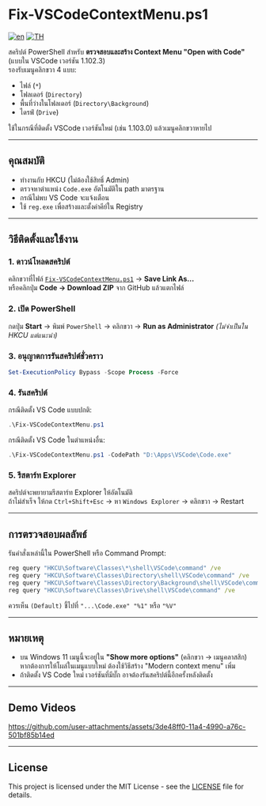 # Fix-VSCodeContextMenu.ps1

[![en](https://img.shields.io/badge/lang-en-red.svg)](https://github.com/rathanon-dev/Fix-VSCodeContextMenu/blob/main/README.md)
[![TH](https://img.shields.io/badge/lang-th-green.svg)](https://github.com/rathanon-dev/Fix-VSCodeContextMenu/blob/main/README.th.md)

สคริปต์ PowerShell สำหรับ **ตรวจสอบและสร้าง Context Menu "Open with Code"** (แบบใน VSCode เวอร์ชัน 1.102.3)  
รองรับเมนูคลิกขวา 4 แบบ:
- ไฟล์ (`*`)
- โฟลเดอร์ (`Directory`)
- พื้นที่ว่างในโฟลเดอร์ (`Directory\Background`)
- ไดรฟ์ (`Drive`)

ใช้ในกรณีที่ติดตั้ง VSCode เวอร์ชันใหม่ (เช่น 1.103.0) แล้วเมนูคลิกขวาหายไป

---

## คุณสมบัติ
- ทำงานกับ HKCU (ไม่ต้องใช้สิทธิ์ Admin)
- ตรวจหาตำแหน่ง `Code.exe` อัตโนมัติใน path มาตรฐาน
- กรณีไม่พบ VS Code จะแจ้งเตือน
- ใช้ `reg.exe` เพื่อสร้างและตั้งค่าคีย์ใน Registry

---

## วิธีติดตั้งและใช้งาน

### 1. ดาวน์โหลดสคริปต์
คลิกขวาที่ไฟล์ [`Fix-VSCodeContextMenu.ps1`](Fix-VSCodeContextMenu.ps1) → **Save Link As...**  
หรือคลิกปุ่ม **Code → Download ZIP** จาก GitHub แล้วแตกไฟล์

### 2. เปิด PowerShell
กดปุ่ม **Start** → พิมพ์ `PowerShell` → คลิกขวา → **Run as Administrator** *(ไม่จำเป็นใน HKCU แต่แนะนำ)*

### 3. อนุญาตการรันสคริปต์ชั่วคราว
```powershell
Set-ExecutionPolicy Bypass -Scope Process -Force
```

### 4. รันสคริปต์
กรณีติดตั้ง VS Code แบบปกติ:
```powershell
.\Fix-VSCodeContextMenu.ps1
```

กรณีติดตั้ง VS Code ในตำแหน่งอื่น:
```powershell
.\Fix-VSCodeContextMenu.ps1 -CodePath "D:\Apps\VSCode\Code.exe"
```

### 5. รีสตาร์ท Explorer
สคริปต์จะพยายามรีสตาร์ท Explorer ให้อัตโนมัติ  
ถ้าไม่สำเร็จ ให้กด `Ctrl+Shift+Esc` → หา `Windows Explorer` → คลิกขวา → Restart

---

## การตรวจสอบผลลัพธ์
รันคำสั่งเหล่านี้ใน PowerShell หรือ Command Prompt:

```cmd
reg query "HKCU\Software\Classes\*\shell\VSCode\command" /ve
reg query "HKCU\Software\Classes\Directory\shell\VSCode\command" /ve
reg query "HKCU\Software\Classes\Directory\Background\shell\VSCode\command" /ve
reg query "HKCU\Software\Classes\Drive\shell\VSCode\command" /ve
```

ควรเห็น `(Default)` ชี้ไปที่ `"...\Code.exe" "%1"` หรือ `"%V"`

---

## หมายเหตุ
- บน Windows 11 เมนูนี้จะอยู่ใน **"Show more options"** (คลิกขวา → เมนูคลาสสิก)  
  หากต้องการให้โผล่ในเมนูแบบใหม่ ต้องใช้วิธีสร้าง "Modern context menu" เพิ่ม
- ถ้าติดตั้ง VS Code ใหม่ เวอร์ชันที่มีบั๊ก อาจต้องรันสคริปต์นี้อีกครั้งหลังติดตั้ง

---
## Demo Videos

 https://github.com/user-attachments/assets/3de48ff0-11a4-4990-a76c-501bf85b14ed

---
## License
This project is licensed under the MIT License - see the [LICENSE](LICENSE) file for details.


